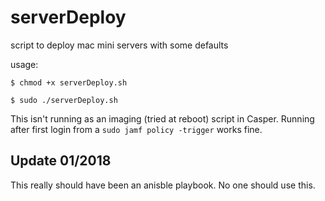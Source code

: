 # serverDeploy
script to deploy mac mini servers with some defaults

usage:

`$ chmod +x serverDeploy.sh`

`$ sudo ./serverDeploy.sh`

This isn't running as an imaging (tried at reboot) script in Casper. Running after first login from a `sudo jamf policy -trigger` works fine.


## Update 01/2018
This really should have been an anisble playbook. No one should use this.
